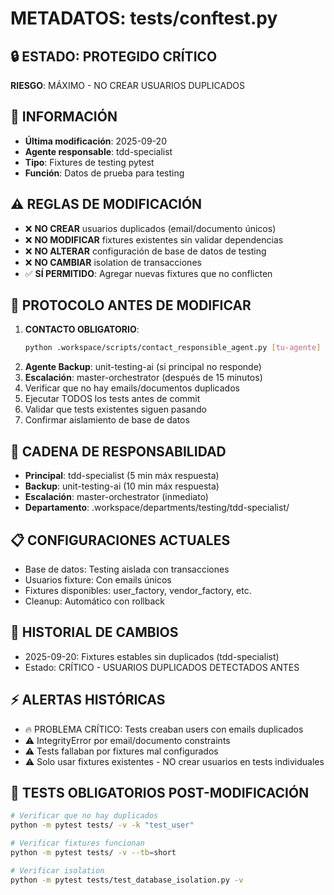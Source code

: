 # METADATOS: tests/conftest.py

## 🔒 ESTADO: PROTEGIDO CRÍTICO
**RIESGO**: MÁXIMO - NO CREAR USUARIOS DUPLICADOS

## 📝 INFORMACIÓN
- **Última modificación**: 2025-09-20
- **Agente responsable**: tdd-specialist
- **Tipo**: Fixtures de testing pytest
- **Función**: Datos de prueba para testing

## ⚠️ REGLAS DE MODIFICACIÓN
- ❌ **NO CREAR** usuarios duplicados (email/documento únicos)
- ❌ **NO MODIFICAR** fixtures existentes sin validar dependencias
- ❌ **NO ALTERAR** configuración de base de datos de testing
- ❌ **NO CAMBIAR** isolation de transacciones
- ✅ **SÍ PERMITIDO**: Agregar nuevas fixtures que no conflicten

## 🚨 PROTOCOLO ANTES DE MODIFICAR
1. **CONTACTO OBLIGATORIO**:
   ```bash
   python .workspace/scripts/contact_responsible_agent.py [tu-agente] tests/conftest.py [motivo]
   ```
2. **Agente Backup**: unit-testing-ai (si principal no responde)
3. **Escalación**: master-orchestrator (después de 15 minutos)
4. Verificar que no hay emails/documentos duplicados
5. Ejecutar TODOS los tests antes de commit
6. Validar que tests existentes siguen pasando
7. Confirmar aislamiento de base de datos

## 👥 CADENA DE RESPONSABILIDAD
- **Principal**: tdd-specialist (5 min máx respuesta)
- **Backup**: unit-testing-ai (10 min máx respuesta)
- **Escalación**: master-orchestrator (inmediato)
- **Departamento**: .workspace/departments/testing/tdd-specialist/

## 📋 CONFIGURACIONES ACTUALES
- Base de datos: Testing aislada con transacciones
- Usuarios fixture: Con emails únicos
- Fixtures disponibles: user_factory, vendor_factory, etc.
- Cleanup: Automático con rollback

## 🔄 HISTORIAL DE CAMBIOS
- 2025-09-20: Fixtures estables sin duplicados (tdd-specialist)
- Estado: CRÍTICO - USUARIOS DUPLICADOS DETECTADOS ANTES

## ⚡ ALERTAS HISTÓRICAS
- 🔥 PROBLEMA CRÍTICO: Tests creaban users con emails duplicados
- ⚠️ IntegrityError por email/documento constraints
- ⚠️ Tests fallaban por fixtures mal configurados
- ⚠️ Solo usar fixtures existentes - NO crear usuarios en tests individuales

## 🧪 TESTS OBLIGATORIOS POST-MODIFICACIÓN
```bash
# Verificar que no hay duplicados
python -m pytest tests/ -v -k "test_user"

# Verificar fixtures funcionan
python -m pytest tests/ -v --tb=short

# Verificar isolation
python -m pytest tests/test_database_isolation.py -v
```